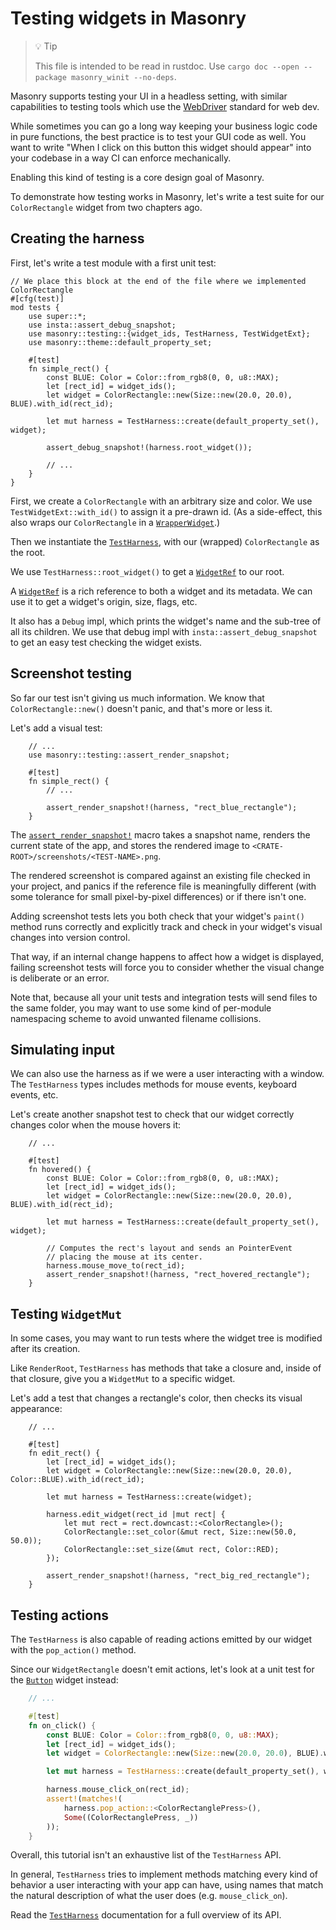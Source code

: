 # Testing widgets in Masonry

<!-- Copyright 2024 the Xilem Authors -->
<!-- SPDX-License-Identifier: Apache-2.0 -->

<div class="rustdoc-hidden">

> 💡 Tip
>
> This file is intended to be read in rustdoc.
> Use `cargo doc --open --package masonry_winit --no-deps`.

</div>

Masonry supports testing your UI in a headless setting, with similar capabilities to testing tools which use the [WebDriver](https://developer.mozilla.org/en-US/docs/Web/WebDriver) standard for web dev.

While sometimes you can go a long way keeping your business logic code in pure functions, the best practice is to test your GUI code as well.
You want to write "When I click on this button this widget should appear" into your codebase in a way CI can enforce mechanically.

Enabling this kind of testing is a core design goal of Masonry.

To demonstrate how testing works in Masonry, let's write a test suite for our `ColorRectangle` widget from two chapters ago.


## Creating the harness

First, let's write a test module with a first unit test:

```rust,ignore
// We place this block at the end of the file where we implemented ColorRectangle
#[cfg(test)]
mod tests {
    use super::*;
    use insta::assert_debug_snapshot;
    use masonry::testing::{widget_ids, TestHarness, TestWidgetExt};
    use masonry::theme::default_property_set;

    #[test]
    fn simple_rect() {
        const BLUE: Color = Color::from_rgb8(0, 0, u8::MAX);
        let [rect_id] = widget_ids();
        let widget = ColorRectangle::new(Size::new(20.0, 20.0), BLUE).with_id(rect_id);

        let mut harness = TestHarness::create(default_property_set(), widget);

        assert_debug_snapshot!(harness.root_widget());

        // ...
    }
}
```

<!-- TODO - Rewrite this once we have a better way to assign ids to widgets. -->

First, we create a `ColorRectangle` with an arbitrary size and color.
We use `TestWidgetExt::with_id()` to assign it a pre-drawn id.
(As a side-effect, this also wraps our `ColorRectangle` in a [`WrapperWidget`].)

Then we instantiate the [`TestHarness`], with our (wrapped) `ColorRectangle` as the root.

We use `TestHarness::root_widget()` to get a [`WidgetRef`] to our root.

A [`WidgetRef`] is a rich reference to both a widget and its metadata.
We can use it to get a widget's origin, size, flags, etc.

It also has a `Debug` impl, which prints the widget's name and the sub-tree of all its children.
We use that debug impl with `insta::assert_debug_snapshot` to get an easy test checking the widget exists.

<!-- TODO - Remove reference to snapshot testing, replace with accessibility testing. -->


## Screenshot testing

So far our test isn't giving us much information.
We know that `ColorRectangle::new()` doesn't panic, and that's more or less it.

Let's add a visual test:

```rust,ignore
    // ...
    use masonry::testing::assert_render_snapshot;

    #[test]
    fn simple_rect() {
        // ...

        assert_render_snapshot!(harness, "rect_blue_rectangle");
    }
```

The [`assert_render_snapshot!`] macro takes a snapshot name, renders the current state of the app, and stores the rendered image to `<CRATE-ROOT>/screenshots/<TEST-NAME>.png`.

The rendered screenshot is compared against an existing file checked in your project, and panics if the reference file is meaningfully different (with some tolerance for small pixel-by-pixel differences) or if there isn't one.

Adding screenshot tests lets you both check that your widget's `paint()` method runs correctly and explicitly track and check in your widget's visual changes into version control.

That way, if an internal change happens to affect how a widget is displayed, failing screenshot tests will force you to consider whether the visual change is deliberate or an error.

Note that, because all your unit tests and integration tests will send files to the same folder, you may want to use some kind of per-module namespacing scheme to avoid unwanted filename collisions.

<!-- TODO - Include screenshot. -->


## Simulating input

We can also use the harness as if we were a user interacting with a window.
The `TestHarness` types includes methods for mouse events, keyboard events, etc.

Let's create another snapshot test to check that our widget correctly changes color when the mouse hovers it:

```rust,ignore
    // ...

    #[test]
    fn hovered() {
        const BLUE: Color = Color::from_rgb8(0, 0, u8::MAX);
        let [rect_id] = widget_ids();
        let widget = ColorRectangle::new(Size::new(20.0, 20.0), BLUE).with_id(rect_id);

        let mut harness = TestHarness::create(default_property_set(), widget);

        // Computes the rect's layout and sends an PointerEvent
        // placing the mouse at its center.
        harness.mouse_move_to(rect_id);
        assert_render_snapshot!(harness, "rect_hovered_rectangle");
    }
```

<!-- TODO - Include screenshot. -->


## Testing `WidgetMut`

In some cases, you may want to run tests where the widget tree is modified after its creation.

Like `RenderRoot`, `TestHarness` has methods that take a closure and, inside of that closure, give you a `WidgetMut` to a specific widget.

Let's add a test that changes a rectangle's color, then checks its visual appearance:

```rust,ignore
    // ...

    #[test]
    fn edit_rect() {
        let [rect_id] = widget_ids();
        let widget = ColorRectangle::new(Size::new(20.0, 20.0), Color::BLUE).with_id(rect_id);

        let mut harness = TestHarness::create(widget);

        harness.edit_widget(rect_id |mut rect| {
            let mut rect = rect.downcast::<ColorRectangle>();
            ColorRectangle::set_color(&mut rect, Size::new(50.0, 50.0));
            ColorRectangle::set_size(&mut rect, Color::RED);
        });

        assert_render_snapshot!(harness, "rect_big_red_rectangle");
    }
```

<!-- TODO - Include screenshot. -->


## Testing actions

The `TestHarness` is also capable of reading actions emitted by our widget with the `pop_action()` method.

Since our `WidgetRectangle` doesn't emit actions, let's look at a unit test for the [`Button`] widget instead:

```rust
    // ...

    #[test]
    fn on_click() {
        const BLUE: Color = Color::from_rgb8(0, 0, u8::MAX);
        let [rect_id] = widget_ids();
        let widget = ColorRectangle::new(Size::new(20.0, 20.0), BLUE).with_id(rect_id);

        let mut harness = TestHarness::create(default_property_set(), widget);

        harness.mouse_click_on(rect_id);
        assert!(matches!(
            harness.pop_action::<ColorRectanglePress>(),
            Some((ColorRectanglePress, _))
        ));
    }
```

Overall, this tutorial isn't an exhaustive list of the `TestHarness` API.

In general, `TestHarness` tries to implement methods matching every kind of behavior a user interacting with your app can have, using names that match the natural description of what the user does (e.g. `mouse_click_on`).

Read the [`TestHarness`] documentation for a full overview of its API.

[`Button`]: crate::widgets::Button
[`TestHarness`]: crate::testing::TestHarness
[`WrapperWidget`]: crate::testing::TestHarness
[`WidgetRef`]: crate::core::WidgetRef
[`assert_render_snapshot!`]: crate::testing::assert_render_snapshot
